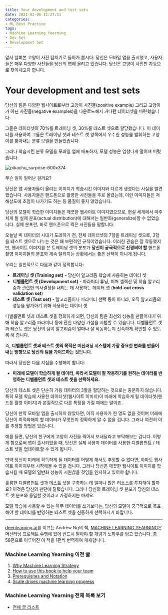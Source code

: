 ```yaml
---
title: Your development and test sets
date: 2021-02-06 11:27:11
categories:
- ML Best Practice
tags:
- Machine Learning Yearning
- Dev Set
- Development Set
---
```


앞서 살펴본 고양이 사진 탐지기로 돌아가 봅시다: 당신은 모바일 앱을 출시했고, 사용자들은 매우 다양한 사진들을 당신의 앱에 올리고 있습니다. 당신은 고양이 사진만 자동으로 찾아내고자 합니다.

# Your development and test sets

당신의 팀은 다양한 웹사이트로부터 고양이 사진들(positive example) 그리고 고양이가 아닌 사진들(negative examples)을 다운로드해서 커다란 데이터셋을 마련했습니다.

그들은 데이터셋의 70%를 트레이닝 셋, 30%를 테스트 셋으로 할당했습니다. 이 데이터를 사용하여 그들은 트레이닝 셋과 테스트 셋 양쪽에서 우수한 성능을 발휘하는 고양이를 찾아내는 분류 모델을 만들었습니다.

그러나 학습시킨 분류 모델을 모바일 앱에 배포하자, 모델 성능은 엄청나게 떨어져 버렸습니다.



![pikachu_surprise-600x374](https://i.loli.net/2021/02/06/uVIyoaS65dzqsKM.jpg)



무슨 일이 일어난 걸까요?

당신은 앱 사용자들이 올리는 이미지가 학습시킨 이미지와 다르게 생겼다는 사실을 발견했습니다. 사용자들은 핸드폰으로 촬영한 사진들을 주로 올렸는데, 이런 이미지들은 저해상도에 초점이 나가기도 하는 등 품질이 좋지 않았습니다.

당신의 모델이 학습한 이미지들은 깨끗한 웹사이트 이미지였으므로, 현실 세계에서 마주치게 될 실제 분포(actual distribution)에 대해서는 일반화(generalize)할 수 없었습니다. 실제 분포란, 바로 핸드폰으로 찍은 사진들을 말합니다.

오늘날 빅 데이터의 시대가 도래하기 전, 전체 데이터셋의 7할을 트레이닝 셋으로, 3할을 테스트 셋으로 나누는 것은 꽤 보편적인 규칙이었습니다. 이러한 관습은 잘 작동했지만, 웹사이트 이미지를 쓴 트레이닝 셋의 분포가 **당신이 궁극적으로 신경써야 할** 핸드폰 촬영 이미지들의 분포와 계속 달라지는 상황에서는 좋은 선택이 아니게 됩니다.

우리는 일반적으로 다음과 같이 정의합니다:

- **트레이닝 셋 (Training set)** - 당신이 알고리즘 학습에 사용하는 데이터 셋
- **디벨롭먼트 셋 (Development set)** - 파라미터 튜닝, 피쳐 셀렉션 및 학습 알고리즘과 관련한 의사결정을 내리는 데 사용하는 데이터 셋 (**hold-out cross validation set**)
- **테스트 셋 (Test set)** - 알고리즘이나 파라미터 선택 등이 아니라, 오직 알고리즘의 성능을 평가하기 위해 사용하는 데이터 셋



디벨롭먼트 셋과 테스트 셋을 정의하게 되면, 당신의 팀은 최선의 성능을 만들어내기 위해 학습 알고리즘 파라미터 등에 관한 다양한 가설을 시험할 수 있습니다. 디벨롭먼트 셋과 테스트 셋은 당신의 팀이 알고리즘이 얼마나 잘 작동하는지 신속하게 확인할 수 있도록 해 줍니다.

즉, **디벨롭먼트 셋과 테스트 셋의 목적은 머신러닝 시스템에 가장 중요한 변화를 만들어내는 방향으로 당신의 팀을 가이드하는 것**입니다.

따라서 당신은 다음 지침을 수행해야 합니다:

- **미래에 모델이 학습하게 될 데이터, 따라서 모델이 잘 작동하기를 원하는 데이터를 반영하는 디벨롭먼트 셋과 테스트 셋을 선택하세요.**



당신의 테스트 셋은 단순히 가용 데이터의 3할을 할당하는 것으로는 충분하지 않습니다. 특히 모델 학습에 사용한 데이터셋(웹사이트 이미지)이 미래에 학습하게 될 데이터셋(핸드폰 촬영 이미지)과 본질적으로 다른 특징을 가질 때에는 말이죠.

당신이 만약 모바일 앱을 출시하지 않았다면, 아직 사용자가 한 명도 없을 것이며 미래에 당신이 최적화해야 할 데이터가 무엇인지 정확하게 알 수 없을 겁니다. 그러나 여전히 이를 추정할 방법은 있습니다.

예를 들면, 당신의 친구에게 고양이 사진을 찍어서 보내달라고 부탁해보는 겁니다. 이렇게 함으로써 앱이 출시되었을 때, 당신은 실제 사용자 데이터를 사용한 디벨롭먼트 / 테스트 셋을 업데이트할 수 있게 됩니다.

만약 당신이 미래에 획득하게 될 데이터를 어떻게 해서도 추정할 수 없다면, 아마도 웹사이트 이미지부터 시작해볼 수 있을 겁니다. 그러나 당신은 깨끗한 웹사이트 이미지를 학습시킬 때 모델의 일반화 성능이 시원찮을 것임을 인지하고 있어야 합니다.

훌륭한 디벨롭먼트 셋과 테스트 셋을 구축하는 데 얼마나 많은 리소스를 투자해야 할까요? 이것은 당신의 판단에 달렸습니다. 그러나 당신의 트레이닝 셋 분포가 당신의 테스트 셋 분포와 동일할 것이라고 가정하지는 마세요.

모델 학습에 사용할 수 있는 아무 데이터를 쓰기보다는, 당신의 모델이 궁극적으로 목표해야 할 데이터를 반영하는 테스트 셋을 신중하게 선택하시기 바랍니다.



---

[deeplearning.ai](https://www.deeplearning.ai)를 이끄는 Andrew Ng의 책, [MACHINE LEARNING YEARNING](https://d2wvfoqc9gyqzf.cloudfront.net/content/uploads/2018/09/Ng-MLY01-13.pdf?utm_campaign=MLY%20Ebook%20Email&utm_medium=email&_hsmi=78646066&_hsenc=p2ANqtz-8EN6pTX4f_zSAT80ls6z_VnjtNqRW5_6H7bwAgac2tcKhJ0ZXMwNquIMXhBZzXz2nL9v2cwqsEnEeEOlFfen_ZyuVQtw&utm_content=78646066&utm_source=hs_automation)은 머신러닝 프로젝트 수행에 있어 반드시 알아야 할 개념과 노하우를 담고 있습니다. 총 58편으로 이루어진 이 책을 1편씩 번역하여 게재합니다.

### Machine Learning Yearning 이전 글

1. [Why Machine Learning Strategy](https://choigww.github.io/ml%20best%20practice/2021/02/02/Why-Machine-Learning-Strategy/)
2. [How to use this book to help your team](https://choigww.github.io/ml%20best%20practice/2021/02/03/How-to-use-this-book-to-help-your-team/)
3. [Prerequisites and Notation](https://choigww.github.io/ml%20best%20practice/2021/02/04/Prerequisites-and-Notation/)
4. [Scale drives machine learning progress](https://choigww.github.io/ml%20best%20practice/2021/02/05/Scale-drives-machine-learning-progress/)

### Machine Learning Yearning 전체 목록 보기

- [전체 글 리스트](https://choigww.github.io/tag/#/Machine%20Learning%20Yearning)